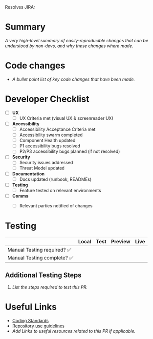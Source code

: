 Resolves JIRA: 

Summary
======
_A very high-level summary of easily-reproducible changes that can be understood by non-devs, and why these changes where made._

Code changes
======
- _A bullet point list of key code changes that have been made._


Developer Checklist
======

- [ ] **UX**
  - [ ] UX Criteria met (visual UX & screenreader UX)
- [ ] **Accessibility**
    - [ ] Accessibility Acceptance Criteria met
    - [ ] Accessibility swarm completed
    - [ ] Component Health updated
    - [ ] P1 accessibility bugs resolved 
    - [ ] P2/P3 accessibility bugs planned (if not resolved)
- [ ] **Security**
    - [ ] Security issues addressed
    - [ ] Threat Model updated
- [ ] **Documentation**
    - [ ] Docs updated (runbook, READMEs)
- [ ] **[Testing](#testing)** 
    - [ ] Feature tested on relevant environments
- [ ] **Comms** 
    - [ ] Relevant parties notified of changes


Testing
======

|  | Local | Test | Preview | Live |
| -- | :--: | :--: | :--: | :--: | 
| Manual Testing required? ✅ | | | |
| Manual Testing complete? ✅ | | | |


## Additional Testing Steps
1. _List the steps required to test this PR._


Useful Links
======
 - [Coding Standards](https://github.com/bbc/simorgh/blob/latest/docs/Coding-Standards/README.md)
 - [Repository use guidelines](https://github.com/bbc/simorgh-infrastructure/blob/latest/documentation/repository-guidelines.md)
- _Add Links to useful resources related to this PR if applicable._

